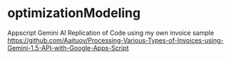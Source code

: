 # optimizationModeling
Appscript Gemini AI
Replication of Code using my own invoice sample
https://github.com/Aaituov/Processing-Various-Types-of-Invoices-using-Gemini-1.5-API-with-Google-Apps-Script
